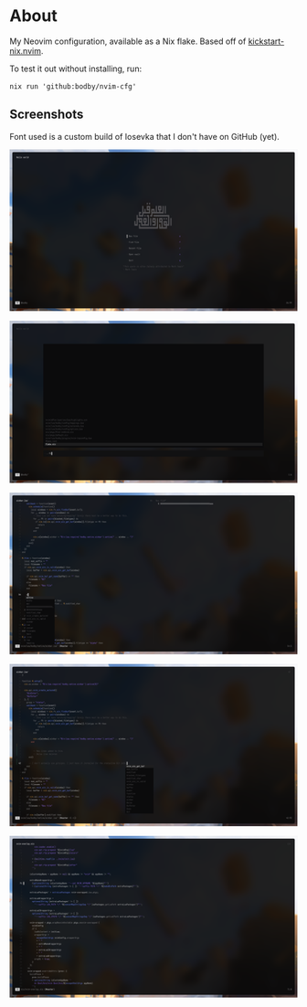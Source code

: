 # About

My Neovim configuration, available as a Nix flake. Based off of [kickstart-nix.nvim](https://github.com/nix-community/kickstart-nix.nvim).

To test it out without installing, run:

```command
nix run 'github:bodby/nvim-cfg'
```

## Screenshots

Font used is a custom build of Iosevka that I don't have on GitHub (yet).

![Dashboard](.github/images/13-12-2024-05-33-39.png)

![Dashboard file finder](.github/images/13-12-2024-05-33-55.png)

![Autocomplete menu](.github/images/13-12-2024-05-36-27.png)

![Git diff signs and statusline Git info](.github/images/13-12-2024-05-37-08.png)

![Nix file](.github/images/13-12-2024-05-37-38.png)
